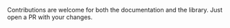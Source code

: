 Contributions are welcome for both the documentation and the library. Just open a PR with your changes.
